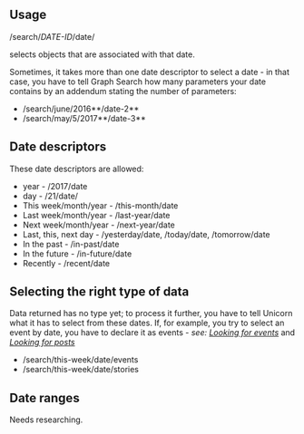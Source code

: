 ## Usage ##

/search/*DATE-ID*/date/ 

selects objects that are associated with that date. 

Sometimes, it takes more than one date descriptor to select a date - in that case, you have to tell Graph Search how many parameters your date contains by an addendum stating the number of parameters: 

* /search/june/2016**/date-2**
* /search/may/5/2017**/date-3**

## Date descriptors ##

These date descriptors are allowed: 
* year - /2017/date
* day - /21/date/
* This week/month/year - /this-month/date
* Last week/month/year - /last-year/date
* Next week/month/year - /next-year/date
* Last, this, next day - /yesterday/date, /today/date, /tomorrow/date
* In the past - /in-past/date
* In the future - /in-future/date
* Recently - /recent/date

## Selecting the right type of data ##

Data returned has no type yet; to process it further, you have to tell Unicorn what it has to select from these dates. If, for example, you try to select an event by date, you have to declare it as events - *see: [Looking for events](fgs-events.md)* and *[Looking for posts](fgs-posts.md)*

* /search/this-week/date/events 
* /search/this-week/date/stories

## Date ranges ##

Needs researching. 
